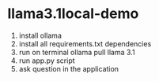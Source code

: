 # llama3.1local-demo

1. install ollama
2. install all requirements.txt dependencies
3. run on terminal ollama pull llama 3.1
4. run app.py script
5. ask question in the application
   
